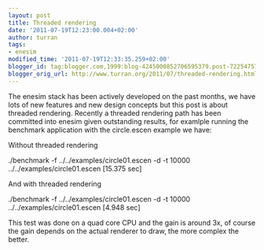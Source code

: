 ```yaml
---
layout: post
title: Threaded rendering
date: '2011-07-19T12:23:00.004+02:00'
author: turran
tags:
- enesim
modified_time: '2011-07-19T12:33:35.259+02:00'
blogger_id: tag:blogger.com,1999:blog-4245000852706595379.post-7225475766812394162
blogger_orig_url: http://www.turran.org/2011/07/threaded-rendering.html
---
```


The enesim stack has been actively developed on the past months, we have lots of new features and new design concepts but this post is about threaded rendering. Recently a threaded rendering path has been committed into enesim given outstanding results, for examlple running the benchmark application with the circle.escen example we have:  
  
Without threaded rendering  

  
./benchmark -f ../../examples/circle01.escen -d -t 10000  
../../examples/circle01.escen            \[15.375 sec\]  

  
  
And with threaded rendering  

  
./benchmark -f ../../examples/circle01.escen -d -t 10000  
../../examples/circle01.escen            \[4.948 sec\]  

  
  
This test was done on a quad core CPU and the gain is around 3x, of course the gain depends on the actual renderer to draw, the more complex the better.
